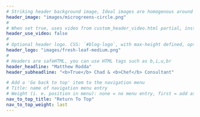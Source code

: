 ```yaml
---
# Striking header background image, Ideal images are homogenous around the centre and contrasting to the text. Non-ideal images can use `title_guard`
header_image: "images/microgreens-circle.png"
#
# When set true, uses video from custom_header_video.html partial, instead of header_image
header_use_video: false
#
# Optional header logo. CSS: `#blog-logo`, with max-height defined, optimize to prevent scaling
header_logo: "images/fresh-leaf-medium.png"
#
# Headers are safeHTML, you can use HTML tags such as b,i,u,br
header_headline: "Matthew Rodda"
header_subheadline: "<b>True</b> Chad & <b>Chef</b> Consultant"

# Add a 'Go back to top' item to the navigation menu
# Title: name of navigation menu entry
# Weight (i. e. position in menu): none = no menu entry, first = add as first entry, last = ad as last entry
nav_to_top_title: "Return To Top"
nav_to_top_weight: last
---
```

